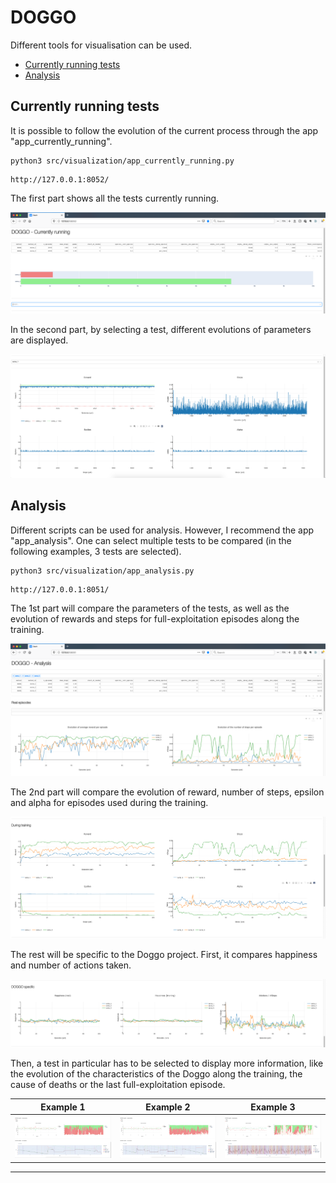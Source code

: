 # DOGGO

Different tools for visualisation can be used.

* [Currently running tests](#currently-running-tests)
* [Analysis](#analysis)


## Currently running tests

It is possible to follow the evolution of the current process through the app "app\_currently\_running".

~~~
python3 src/visualization/app_currently_running.py
~~~
~~~
http://127.0.0.1:8052/
~~~

The first part shows all the tests currently running.

<p align="center">
<img src="../../reports/figures/README/Doggo - Currently Running - Part 1.png">
</p>

In the second part, by selecting a test, different evolutions of parameters are displayed.

<p align="center">
<img src="../../reports/figures/README/Doggo - Currently Running - Part 2.png">
</p>


## Analysis

Different scripts can be used for analysis. However, I recommend the app "app\_analysis".
One can select multiple tests to be compared (in the following examples, 3 tests are selected).

~~~
python3 src/visualization/app_analysis.py
~~~
~~~
http://127.0.0.1:8051/
~~~

The 1st part will compare the parameters of the tests, as well as the evolution of rewards and steps for full-exploitation episodes along the training.

<p align="center">
<img src="../../reports/figures/README/Doggo - Analysis - Part 1.png">
</p>

The 2nd part will compare the evolution of reward, number of steps, epsilon and alpha for episodes used during the training.

<p align="center">
<img src="../../reports/figures/README/Doggo - Analysis - Part 2.png">
</p>

The rest will be specific to the Doggo project. First, it compares happiness and number of actions taken.

<p align="center">
<img src="../../reports/figures/README/Doggo - Analysis - Part 3.png">
</p>

Then, a test in particular has to be selected to display more information, like the evolution of the characteristics of the Doggo along the training, the cause of deaths or the last full-exploitation episode.

Example 1                  |  Example 2                |  Example 3
:-------------------------:|:-------------------------:|:-------------------------:
<img src="../../reports/figures/README/Doggo - Analysis - Part 4 (1).png">|<img src="../../reports/figures/README/Doggo - Analysis - Part 4 (2).png">|<img src="../../reports/figures/README/Doggo - Analysis - Part 4 (3).png">


--------
